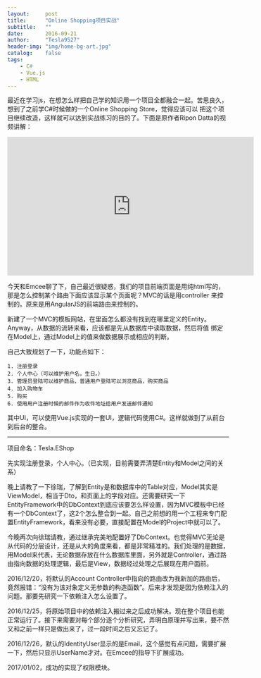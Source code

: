 ```yaml
---
layout:     post
title:      "Online Shopping项目实战"
subtitle:   ""
date:       2016-09-21
author:     "Tesla9527"
header-img: "img/home-bg-art.jpg"
catalog:    false
tags:
    - C#
    - Vue.js
    - HTML
---
```

最近在学习js，在想怎么样把自己学的知识用一个项目全都融合一起。苦思良久，想到了之前学C#时候做的一个Online Shopping Store，觉得应该可以
把这个项目继续改造，这样就可以达到实战练习的目的了。下面是原作者Ripon Datta的视频讲解：
<iframe width="560" height="315" src="https://www.youtube.com/embed/videoseries?list=PLJUoF2h8Z-brW94dTZ-ZIOhjFq90_lt5K" frameborder="0" allowfullscreen></iframe>


今天和Emcee聊了下，自己最近很疑惑，我们的项目前端页面是用纯html写的，那是怎么控制某个路由下面应该显示某个页面呢？MVC的话是用controller
来控制的。原来是用AngularJS的前端路由来控制的。

新建了一个MVC的模板网站，在里面怎么都没有找到在哪里定义的Entity。Anyway，从数据的流转来看，应该都是先从数据库中读取数据，然后将值
绑定在Model上，通过Model上的值来做数据展示或相应的判断。

自己大致规划了一下，功能点如下：

	1. 注册登录
	2. 个人中心（可以维护用户名，生日。）
	3. 管理员登陆可以维护商品，普通用户登陆可以浏览商品，购买商品
	4. 加入购物车
	5. 购买
	6. 使用用户注册时候的邮件作为收件地址给用户发送邮件通知

其中UI，可以使用Vue.js实现的一套UI，逻辑代码使用C#。这样就做到了从前台到后台的整合。

---
项目命名：Tesla.EShop

先实现注册登录，个人中心。（已实现，目前需要弄清楚Entity和Model之间的关系）

晚上请教了一下徐瑞，了解到Entity是和数据库中的Table对应，Model其实是ViewModel，相当于Dto，和页面上的字段对应。还需要研究一下EntityFramework中的DbContext到底应该要怎么样设置，因为MVC模板中已经有一个DbContext了，这2个怎么整合到一起。自己之前想的用一个工程来专门配置EntityFramework，看来没有必要，直接配置在Model的Project中就可以了。

今晚再次向徐瑞请教，通过继承完美地配置好了DbContext。也觉得MVC无论是从代码的分层设计，还是从大的角度来看，都是非常精准的。我们处理的是数据，用Model来代表，无论数据存放在什么数据库里面，另外就是Controller，通过路由指向数据的处理逻辑，最后是View，数据经过处理之后展现在用户面前。

2016/12/20，将默认的Account Controller中指向的路由改为我新加的路由后，竟然报错：“没有为该对象定义无参数的构造函数”。后来才发现是因为依赖注入的问题。那要先研究一下依赖注入怎么设置了。

2016/12/25，将原始项目中的依赖注入搬过来之后成功解决。现在整个项目也能正常运行了。接下来需要对每个部分逐个分析研究，弄明白原理并写出来，要不然又和之前一样只是做出来了，过一段时间之后又忘记了。

2016/12/26，默认的IdentityUser显示的是Email，这个感觉有点问题，需要扩展一下，然后只显示UserName才对。在Emcee的指导下扩展成功。

2017/01/02，成功的实现了权限模块。
